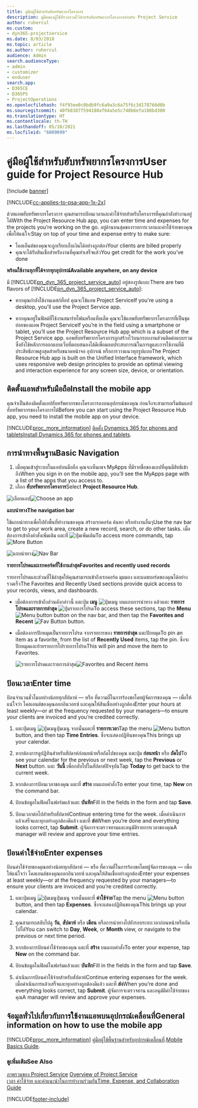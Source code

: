 ```yaml
---
title: คู่มือผู้ใช้สำหรับฮับทรัพยากรโครงการ
description: คู่มือของผู้ใช้ที่รวบรวมไว้สำหรับฮับทรัพยากรโครงการสำหรับ Project Service
author: ruhercul
ms.custom:
- dyn365-projectservice
ms.date: 8/03/2018
ms.topic: article
ms.author: ruhercul
audience: Admin
search.audienceType:
- admin
- customizer
- enduser
search.app:
- D365CE
- D365PS
- ProjectOperations
ms.openlocfilehash: f4f93ee0c0bdb9fc6a9a3c6a75f6c3d178766d0b
ms.sourcegitcommit: 40f68387f594180af64a5e5c748b6efa188bd300
ms.translationtype: HT
ms.contentlocale: th-TH
ms.lasthandoff: 05/10/2021
ms.locfileid: "6009099"
---
```

# <a name="user-guide-for-project-resource-hub"></a><span data-ttu-id="a7a03-103">คู่มือผู้ใช้สำหรับฮับทรัพยากรโครงการ</span><span class="sxs-lookup"><span data-stu-id="a7a03-103">User guide for Project Resource Hub</span></span>

[!include [banner](../includes/psa-now-project-operations.md)]

[!INCLUDE[cc-applies-to-psa-app-1x-2x](../includes/cc-applies-to-psa-app-1x-2x.md)]

<span data-ttu-id="a7a03-104">ด้วยแอพฮับทรัพยากรโครงการ คุณสามารถป้อนเวลาและค่าใช้จ่ายสำหรับโครงการที่คุณกำลังทำงานอยู่ได้</span><span class="sxs-lookup"><span data-stu-id="a7a03-104">With the Project Resource Hub app, you can enter time and expenses for the projects you’re working on the go.</span></span> <span data-ttu-id="a7a03-105">อยู่ด้านบนสุดของรายการเวลาและค่าใช้จ่ายของคุณเพื่อให้แน่ใจ:</span><span class="sxs-lookup"><span data-stu-id="a7a03-105">Stay on top of your time and expense entry to make sure:</span></span>

- <span data-ttu-id="a7a03-106">ไคลเอ็นต์ของคุณจะถูกเรียกเก็บเงินได้อย่างถูกต้อง</span><span class="sxs-lookup"><span data-stu-id="a7a03-106">Your clients are billed properly</span></span>
- <span data-ttu-id="a7a03-107">คุณจะได้รับสินเชื่อสำหรับงานที่คุณทำเสร็จแล้ว</span><span class="sxs-lookup"><span data-stu-id="a7a03-107">You get credit for the work you’ve done</span></span>

<span data-ttu-id="a7a03-108">**พร้อมใช้งานทุกที่ได้จากทุกอุปกรณ์**</span><span class="sxs-lookup"><span data-stu-id="a7a03-108">**Available anywhere, on any device**</span></span>

<span data-ttu-id="a7a03-109">มี [!INCLUDE[pn_dyn_365_project_service_auto](../includes/pn-dyn-365-project-service-auto.md)] อยู่สองรูปแบบ:</span><span class="sxs-lookup"><span data-stu-id="a7a03-109">There are two flavors of [!INCLUDE[pn_dyn_365_project_service_auto](../includes/pn-dyn-365-project-service-auto.md)]:</span></span> 

- <span data-ttu-id="a7a03-110">หากคุณกำลังใช้งานเดสก์ท็อป คุณจะใช้แอพ Project Service</span><span class="sxs-lookup"><span data-stu-id="a7a03-110">If you're using a desktop, you'll use the Project Service app.</span></span> 

- <span data-ttu-id="a7a03-111">หากคุณอยู่ในฟิลด์ที่ใช้งานสมาร์ทโฟนหรือแท็บเล็ต คุณจะใช้แอพฮับทรัพยากรโครงการที่เป็นชุดย่อยของแอพ Project Service</span><span class="sxs-lookup"><span data-stu-id="a7a03-111">If you’re in the field using a smartphone or tablet, you’ll use the Project Resource Hub app which is a subset of the Project Service  app.</span></span> <span data-ttu-id="a7a03-112">แอพฮับทรัพยากรโครงการถูกสร้างไว้บนกรอบงานส่วนติดต่อแบบรวม ซึ่งยังใช้หลักการออกแบบเว็บที่ตอบสนองได้ดีเพื่อมอบประสบการณ์ในการดูและการใช้งานที่มีประสิทธิภาพสูงสุดสำหรับขนาดหน้าจอ อุปกรณ์ หรือการวางแนวทุกรูปแบบ</span><span class="sxs-lookup"><span data-stu-id="a7a03-112">The Project Resource Hub app is built on the Unified Interface framework, which uses responsive web design principles to provide an optimal viewing and interaction experience for any screen size, device, or orientation.</span></span> 


## <a name="install-the-mobile-app"></a><span data-ttu-id="a7a03-113">ติดตั้งแอพสำหรับมือถือ</span><span class="sxs-lookup"><span data-stu-id="a7a03-113">Install the mobile app</span></span>
<span data-ttu-id="a7a03-114">คุณจำเป็นต้องติดตั้งแอปฮับทรัพยากรของโครงการลงบนอุปกรณ์ของคุณ ก่อนจึงจะสามารถเริ่มต้นแอปฮับทรัพยากรของโครงการได้</span><span class="sxs-lookup"><span data-stu-id="a7a03-114">Before you can start using the Project Resource Hub app, you need to install the mobile app on your device.</span></span> 

[!INCLUDE[proc_more_information](../includes/proc-more-information.md)] <span data-ttu-id="a7a03-115">[ติดตั้ง Dynamics 365 for phones and tablets](/dynamics365/mobile-app/install-dynamics-365-for-phones-and-tablets)</span><span class="sxs-lookup"><span data-stu-id="a7a03-115">[Install Dynamics 365 for phones and tablets](/dynamics365/mobile-app/install-dynamics-365-for-phones-and-tablets).</span></span>

## <a name="basic-navigation"></a><span data-ttu-id="a7a03-116">การนำทางพื้นฐาน</span><span class="sxs-lookup"><span data-stu-id="a7a03-116">Basic Navigation</span></span>
1.  <span data-ttu-id="a7a03-117">เมื่อคุณเข้าสู่ระบบในแอปบนมือถือ คุณจะเห็นเพจ MyApps ที่มีรายชื่อของแอปที่คุณมีสิทธิเข้าถึง</span><span class="sxs-lookup"><span data-stu-id="a7a03-117">When you sign in on the mobile app, you’ll see the MyApps page with a list of the apps that you access to.</span></span> 
2.  <span data-ttu-id="a7a03-118">เลือก **ฮับทรัพยากรโครงการ**</span><span class="sxs-lookup"><span data-stu-id="a7a03-118">Select **Project Resource Hub**.</span></span>

<span data-ttu-id="a7a03-119">![เลือกแอป](media/chooseApp_1.png "เลือกแอป")</span><span class="sxs-lookup"><span data-stu-id="a7a03-119">![Choose an app](media/chooseApp_1.png "Choose an app")</span></span>

<span data-ttu-id="a7a03-120">**แถบนำทาง**</span><span class="sxs-lookup"><span data-stu-id="a7a03-120">**The navigation bar**</span></span>

<span data-ttu-id="a7a03-121">ใช้แถบนำทางเพื่อไปยังพื้นที่ทำงานของคุณ สร้างเรกคอร์ด ค้นหา หรือทำงานอื่นๆ</span><span class="sxs-lookup"><span data-stu-id="a7a03-121">Use the nav bar to get to your work area, create a new record, search, or do other tasks.</span></span> <span data-ttu-id="a7a03-122">เมื่อต้องการเข้าถึงคำสั่งเพิ่มเติม แตะที่ ![ปุ่มเพิ่มเติม](media/MoreButton.png "ปุ่มเพิ่มเติม")</span><span class="sxs-lookup"><span data-stu-id="a7a03-122">To access more commands, tap ![More Button](media/MoreButton.png "More Button")</span></span>

<span data-ttu-id="a7a03-123">![แถบนำทาง](media/NavBar_2.png "แถบนำทาง")</span><span class="sxs-lookup"><span data-stu-id="a7a03-123">![Nav Bar](media/NavBar_2.png "Nav Bar")</span></span>

<span data-ttu-id="a7a03-124">**รายการโปรดและเรกคอร์ดที่ใช้งานล่าสุด**</span><span class="sxs-lookup"><span data-stu-id="a7a03-124">**Favorites and recently used records**</span></span>

<span data-ttu-id="a7a03-125">รายการโปรดและส่วนที่ใช้ล่าสุดให้คุณสามารถเข้าถึงเรกคอร์ด มุมมอง และแดชบอร์ดของคุณได้อย่างรวดเร็ว</span><span class="sxs-lookup"><span data-stu-id="a7a03-125">The Favorites and Recently Used sections provide quick access to your records, views, and dashboards.</span></span> 

- <span data-ttu-id="a7a03-126">เมื่อต้องการเข้าถึงส่วนดังกล่าวนี้ แตะปุ่ม **เมนู** ![ปุ่มเมนู](media/MenuButton.png "ปุ่มเมนู") บนแถบการนำทาง แล้วแตะ **รายการโปรดและรายการล่าสุด** ![ปุ่มรายการโปรด](media/FavButton.png "ปุ่มรายการโปรด")</span><span class="sxs-lookup"><span data-stu-id="a7a03-126">To access these sections, tap the **Menu** ![Menu button](media/MenuButton.png "Menu button") button on the nav bar, and then tap the **Favorites and Recent** ![Fav Button](media/FavButton.png "Fav Button") button.</span></span>

- <span data-ttu-id="a7a03-127">เมื่อต้องการปักหมุดเป็นรายการโปรด จากรายการของ **รายการล่าสุด** แตะปักหมุด</span><span class="sxs-lookup"><span data-stu-id="a7a03-127">To pin an item as a favorite, from the list of **Recently Used** items, tap the pin.</span></span> <span data-ttu-id="a7a03-128">ซึ่งจะปักหมุดและย้ายรายการไปรายการโปรด</span><span class="sxs-lookup"><span data-stu-id="a7a03-128">This will pin and move the item to Favorites.</span></span>

  <span data-ttu-id="a7a03-129">![รายการโปรดและรายการล่าสุด](media/Favs_3.png "รายการโปรดและรายการล่าสุด")</span><span class="sxs-lookup"><span data-stu-id="a7a03-129">![Favorites and Recent items](media/Favs_3.png "Favorites and Recent items")</span></span>
 
## <a name="enter-time"></a><span data-ttu-id="a7a03-130">ป้อนเวลา</span><span class="sxs-lookup"><span data-stu-id="a7a03-130">Enter time</span></span>
<span data-ttu-id="a7a03-131">ป้อนจำนวนชั่วโมงอย่างน้อยทุกสัปดาห์ — หรือ ที่ความถี่ในการร้องขอโดยผู้จัดการของคุณ — เพื่อให้แน่ใจว่า ไคลเอนต์ของคุณออกอินวอยซ์ และคุณให้สินเชื่ออย่างถูกต้อง</span><span class="sxs-lookup"><span data-stu-id="a7a03-131">Enter your hours at least weekly—or at the frequency requested by your managers—to ensure your clients are invoiced and you’re credited correctly.</span></span>

1. <span data-ttu-id="a7a03-132">แตะปุ่มเมนู ![ปุ่มเมนูปุ่มเมนู](media/MenuButton.png "ปุ่มเมนู") จากนั้นแตะที่ **รายการเวลา**</span><span class="sxs-lookup"><span data-stu-id="a7a03-132">Tap the menu ![Menu button](media/MenuButton.png "Menu button") button, and then tap **Time Entries**.</span></span> <span data-ttu-id="a7a03-133">ซึ่งจะแสดงปฏิทินของคุณ</span><span class="sxs-lookup"><span data-stu-id="a7a03-133">This brings up your calendar.</span></span>

2. <span data-ttu-id="a7a03-134">หากต้องการดูปฏิทินสำหรับสัปดาห์ก่อนหน้าหรือถัดไปของคุณ แตะปุ่ม **ก่อนหน้า** หรือ **ถัดไป**</span><span class="sxs-lookup"><span data-stu-id="a7a03-134">To see your calendar for the previous or next week, tap the **Previous** or **Next** button.</span></span> <span data-ttu-id="a7a03-135">แตะ **วันนี้** เพื่อกลับไปในสัปดาห์ปัจจุบัน</span><span class="sxs-lookup"><span data-stu-id="a7a03-135">Tap **Today** to get back to the current week.</span></span>

3. <span data-ttu-id="a7a03-136">หากต้องการป้อนเวลาของคุณ แตะที่ **สร้าง** บนแถบคำสั่ง</span><span class="sxs-lookup"><span data-stu-id="a7a03-136">To enter your time, tap **New** on the command bar.</span></span> 

4. <span data-ttu-id="a7a03-137">ป้อนข้อมูลในฟิลด์ในฟอร์มแล้วแตะ **บันทึก**</span><span class="sxs-lookup"><span data-stu-id="a7a03-137">Fill in the fields in the form and tap **Save**.</span></span>

5. <span data-ttu-id="a7a03-138">ป้อนเวลาต่อไปสำหรับสัปดาห์</span><span class="sxs-lookup"><span data-stu-id="a7a03-138">Continue entering time for the week.</span></span> <span data-ttu-id="a7a03-139">เมื่อดำเนินการแล้วเสร็จและทุกอย่างถูกต้องดีแล้ว แตะที่ **ส่ง**</span><span class="sxs-lookup"><span data-stu-id="a7a03-139">When you’re done and everything looks correct, tap **Submit**.</span></span> <span data-ttu-id="a7a03-140">ผู้จัดการจะตรวจทานและอนุมัติรายการเวลาของคุณ</span><span class="sxs-lookup"><span data-stu-id="a7a03-140">A manager will review and approve your time entries.</span></span>

## <a name="enter-expenses"></a><span data-ttu-id="a7a03-141">ป้อนค่าใช้จ่าย</span><span class="sxs-lookup"><span data-stu-id="a7a03-141">Enter expenses</span></span> 
<span data-ttu-id="a7a03-142">ป้อนค่าใช้จ่ายของคุณอย่างน้อยทุกสัปดาห์ — หรือ ที่ความถี่ในการร้องขอโดยผู้จัดการของคุณ — เพื่อให้แน่ใจว่า ไคลเอนต์ของคุณออกอินวอยซ์ และคุณให้สินเชื่ออย่างถูกต้อง</span><span class="sxs-lookup"><span data-stu-id="a7a03-142">Enter your expenses at least weekly—or at the frequency requested by your managers—to ensure your clients are invoiced and you’re credited correctly.</span></span>

1. <span data-ttu-id="a7a03-143">แตะปุ่มเมนู ![ปุ่มเมนูปุ่มเมนู](media/MenuButton.png "ปุ่มเมนู") จากนั้นแตะที่ **ค่าใช้จ่าย**</span><span class="sxs-lookup"><span data-stu-id="a7a03-143">Tap the menu ![Menu button](media/MenuButton.png "Menu button") button, and then tap **Expenses**.</span></span> <span data-ttu-id="a7a03-144">ซึ่งจะแสดงปฏิทินของคุณ</span><span class="sxs-lookup"><span data-stu-id="a7a03-144">This brings up your calendar.</span></span>

2. <span data-ttu-id="a7a03-145">คุณสามารถสลับไปดู **วัน**, **สัปดาห์** หรือ **เดือน** หรือการนำทางไปยังรอบระยะเวลาก่อนหน้าหรือถัดไปได้</span><span class="sxs-lookup"><span data-stu-id="a7a03-145">You can switch to **Day**, **Week**, or **Month** view, or navigate to the previous or next time period.</span></span> 

3. <span data-ttu-id="a7a03-146">หากต้องการป้อนค่าใช้จ่ายของคุณ แตะที่ **สร้าง** บนแถบคำสั่ง</span><span class="sxs-lookup"><span data-stu-id="a7a03-146">To enter your expense, tap **New** on the command bar.</span></span> 

4. <span data-ttu-id="a7a03-147">ป้อนข้อมูลในฟิลด์ในฟอร์มแล้วแตะ **บันทึก**</span><span class="sxs-lookup"><span data-stu-id="a7a03-147">Fill in the fields in the form and tap **Save**.</span></span>

5. <span data-ttu-id="a7a03-148">ดำเนินการป้อนค่าใช้จ่ายสำหรับสัปดาห์</span><span class="sxs-lookup"><span data-stu-id="a7a03-148">Continue entering expenses for the week.</span></span> <span data-ttu-id="a7a03-149">เมื่อดำเนินการแล้วเสร็จและทุกอย่างถูกต้องดีแล้ว แตะที่ **ส่ง**</span><span class="sxs-lookup"><span data-stu-id="a7a03-149">When you’re done and everything looks correct, tap **Submit**.</span></span> <span data-ttu-id="a7a03-150">ผู้จัดการจะตรวจทาน และอนุมัติค่าใช้จ่ายของคุณ</span><span class="sxs-lookup"><span data-stu-id="a7a03-150">A manager will review and approve your expenses.</span></span>

## <a name="general-information-on-how-to-use-the-mobile-app"></a><span data-ttu-id="a7a03-151">จ้อมูลทั่วไปเกี่ยวกับการใช้งานแอพบนอุปกรณ์เคลื่อนที่</span><span class="sxs-lookup"><span data-stu-id="a7a03-151">General information on how to use the mobile app</span></span> 
[!INCLUDE[proc_more_information](../includes/proc-more-information.md)] <span data-ttu-id="a7a03-152">[คู่มือผู้ใช้พื้นฐานสำหรับอุปกรณ์เคลื่อนที่](/dynamics365/mobile-app/dynamics-365-phones-tablets-users-guide).</span><span class="sxs-lookup"><span data-stu-id="a7a03-152">[Mobile Basics Guide](/dynamics365/mobile-app/dynamics-365-phones-tablets-users-guide).</span></span>

### <a name="see-also"></a><span data-ttu-id="a7a03-153">ดูเพิ่มเติม</span><span class="sxs-lookup"><span data-stu-id="a7a03-153">See Also</span></span>  
 <span data-ttu-id="a7a03-154">[ภาพรวมของ Project Service](../psa/overview.md) </span><span class="sxs-lookup"><span data-stu-id="a7a03-154">[Overview of Project Service](../psa/overview.md) </span></span>  
 [<span data-ttu-id="a7a03-155">เวลา ค่าใช้จ่าย และคำแนะนำในการทำงานร่วมกัน</span><span class="sxs-lookup"><span data-stu-id="a7a03-155">Time, Expense, and Collaboration Guide</span></span>](../psa/time-expense-collaboration-guide.md)   
 


[!INCLUDE[footer-include](../includes/footer-banner.md)]